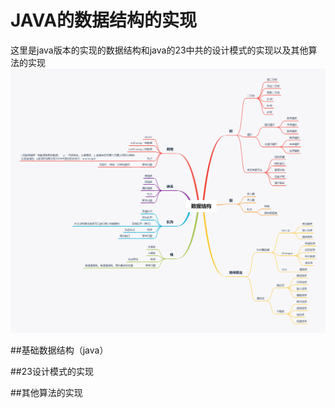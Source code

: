 # JAVA的数据结构的实现
这里是java版本的实现的数据结构和java的23中共的设计模式的实现以及其他算法的实现
![img](./picture/数据结构.png)

##基础数据结构（java）

##23设计模式的实现

##其他算法的实现

